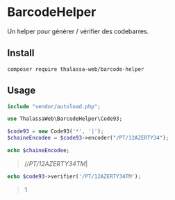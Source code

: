 # BarcodeHelper

Un helper pour générer / vérifier des codebarres.

## Install
```
composer require thalassa-web/barcode-helper
```


## Usage
```php
include "vendor/autoload.php";

use ThalassaWeb\BarcodeHelper\Code93;

$code93 = new Code93('*', '|');
$chaineEncodee = $code93->encoder("/PT/12AZERTY34");

echo $chaineEncodee;
```
> /*/PT/12AZERTY34TM*|
```php
echo $code93->verifier('/PT/12AZERTY34TM');
```
> 1
